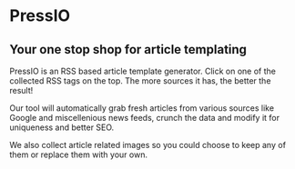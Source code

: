 # PressIO

## Your one stop shop for article templating

PressIO is an RSS based article template generator. Click on one of the collected RSS tags on the top. The more sources it has, the better the result!

Our tool will automatically grab fresh articles from various sources like Google and miscellenious news feeds, crunch the data and modify it for uniqueness and better SEO.

We also collect article related images so you could choose to keep any of them or replace them with your own.
